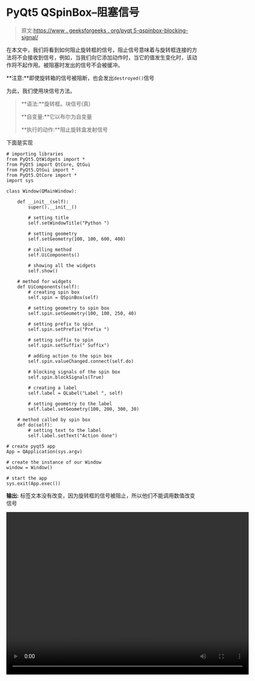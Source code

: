 # PyQt5 QSpinBox–阻塞信号

> 原文:[https://www . geeksforgeeks . org/pyqt 5-qspinbox-blocking-signal/](https://www.geeksforgeeks.org/pyqt5-qspinbox-blocking-signals/)

在本文中，我们将看到如何阻止旋转框的信号，阻止信号意味着与旋转框连接的方法将不会接收到信号，例如，当我们向它添加动作时，当它的值发生变化时，该动作将不起作用。被阻塞时发出的信号不会被缓冲。

**注意:**即使旋转箱的信号被阻断，也会发出`destroyed()`信号

为此，我们使用块信号方法。

> **语法:**旋转框。块信号(真)
> 
> **自变量:**它以布尔为自变量
> 
> **执行的动作:**阻止旋转盒发射信号

下面是实现

```
# importing libraries
from PyQt5.QtWidgets import * 
from PyQt5 import QtCore, QtGui
from PyQt5.QtGui import * 
from PyQt5.QtCore import * 
import sys

class Window(QMainWindow):

    def __init__(self):
        super().__init__()

        # setting title
        self.setWindowTitle("Python ")

        # setting geometry
        self.setGeometry(100, 100, 600, 400)

        # calling method
        self.UiComponents()

        # showing all the widgets
        self.show()

    # method for widgets
    def UiComponents(self):
        # creating spin box
        self.spin = QSpinBox(self)

        # setting geometry to spin box
        self.spin.setGeometry(100, 100, 250, 40)

        # setting prefix to spin
        self.spin.setPrefix("Prefix ")

        # setting suffix to spin
        self.spin.setSuffix(" Suffix")

        # adding action to the spin box
        self.spin.valueChanged.connect(self.do)

        # blocking signals of the spin box
        self.spin.blockSignals(True)

        # creating a label
        self.label = QLabel("Label ", self)

        # setting geometry to the label
        self.label.setGeometry(100, 200, 300, 30)

    # method called by spin box
    def do(self):
        # setting text to the label
        self.label.setText("Action done")

# create pyqt5 app
App = QApplication(sys.argv)

# create the instance of our Window
window = Window()

# start the app
sys.exit(App.exec())
```

**输出:**
标签文本没有改变，因为旋转框的信号被阻止，所以他们不能调用数值改变信号

<video class="wp-video-shortcode" id="video-412520-1" width="640" height="428" preload="metadata" controls=""><source type="video/mp4" src="https://media.geeksforgeeks.org/wp-content/uploads/20200514022829/Python-14-05-2020-02_28_01.mp4?_=1">[https://media.geeksforgeeks.org/wp-content/uploads/20200514022829/Python-14-05-2020-02_28_01.mp4](https://media.geeksforgeeks.org/wp-content/uploads/20200514022829/Python-14-05-2020-02_28_01.mp4)</video>